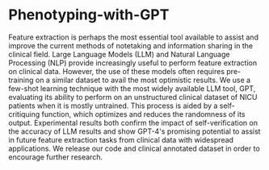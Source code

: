 # Phenotyping-with-GPT

Feature extraction is perhaps the most essential tool available to assist and improve the current methods of notetaking and information sharing in the clinical field. Large Language Models (LLM) and Natural Language Processing (NLP) provide increasingly useful to perform feature extraction on clinical data. However, the use of these models often requires pre-training on a similar dataset to avail the most optimistic results. We use a few-shot learning technique with the most widely available LLM tool, GPT, evaluating its ability to perform on an unstructured clinical dataset of NICU patients when it is mostly untrained. This process is aided by a self-critiquing function, which optimizes and reduces the randomness of its output. Experimental results both confirm the impact of self-verification on the accuracy of LLM results and show GPT-4's promising potential to assist in future feature extraction tasks from clinical data with widespread applications. We release our code and clinical annotated dataset in order to encourage further research.  
